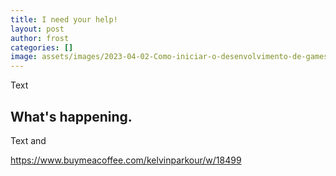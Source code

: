 ```yaml
---
title: I need your help!
layout: post
author: frost
categories: []
image: assets/images/2023-04-02-Como-iniciar-o-desenvolvimento-de-games-do-zero/title.jpg
---
```


Text

## What's happening.

Text and 

https://www.buymeacoffee.com/kelvinparkour/w/18499

